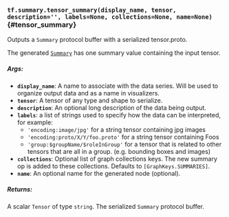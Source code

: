 ### `tf.summary.tensor_summary(display_name, tensor, description='', labels=None, collections=None, name=None)` {#tensor_summary}

Outputs a `Summary` protocol buffer with a serialized tensor.proto.

The generated
[`Summary`](https://www.tensorflow.org/code/tensorflow/core/framework/summary.proto)
has one summary value containing the input tensor.

##### Args:


*  <b>`display_name`</b>: A name to associate with the data series. Will be used to
    organize output data and as a name in visualizers.
*  <b>`tensor`</b>: A tensor of any type and shape to serialize.
*  <b>`description`</b>: An optional long description of the data being output.
*  <b>`labels`</b>: a list of strings used to specify how the data can be interpreted,
    for example:
    * `'encoding:image/jpg'` for a string tensor containing jpg images
    * `'encoding:proto/X/Y/foo.proto'` for a string tensor containing Foos
    * `'group:$groupName/$roleInGroup'` for a tensor that is related to
       other tensors that are all in a group. (e.g. bounding boxes and images)
*  <b>`collections`</b>: Optional list of graph collections keys. The new summary op is
    added to these collections. Defaults to `[GraphKeys.SUMMARIES]`.
*  <b>`name`</b>: An optional name for the generated node (optional).

##### Returns:

  A scalar `Tensor` of type `string`. The serialized `Summary` protocol
  buffer.

